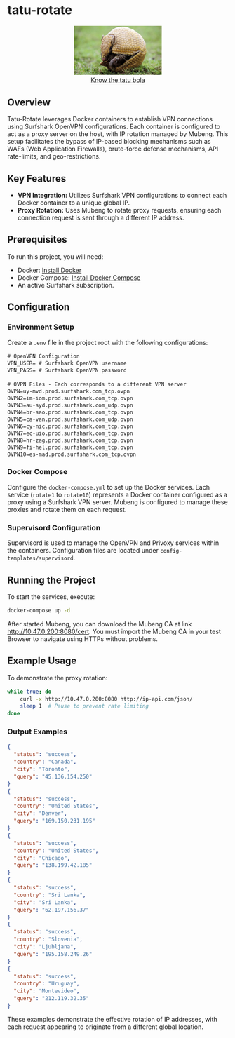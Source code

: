 # tatu-rotate

<div align="center">
    <img src="config-templates/image.png" alt="alt text" width="200"/><br>
    <a href="https://www.gov.br/icmbio/pt-br/assuntos/biodiversidade/pan/pan-tatu-bola">Know the tatu bola</a>
</div>

## Overview

Tatu-Rotate leverages Docker containers to establish VPN connections using Surfshark OpenVPN configurations. Each container is configured to act as a proxy server on the host, with IP rotation managed by Mubeng. This setup facilitates the bypass of IP-based blocking mechanisms such as WAFs (Web Application Firewalls), brute-force defense mechanisms, API rate-limits, and geo-restrictions.

## Key Features

- **VPN Integration:** Utilizes Surfshark VPN configurations to connect each Docker container to a unique global IP.
- **Proxy Rotation:** Uses Mubeng to rotate proxy requests, ensuring each connection request is sent through a different IP address.

## Prerequisites

To run this project, you will need:

- Docker: [Install Docker](https://docs.docker.com/get-docker/)
- Docker Compose: [Install Docker Compose](https://docs.docker.com/compose/install/)
- An active Surfshark subscription.

## Configuration

### Environment Setup

Create a `.env` file in the project root with the following configurations:

```plaintext
# OpenVPN Configuration
VPN_USER= # Surfshark OpenVPN username
VPN_PASS= # Surfshark OpenVPN password

# OVPN Files - Each corresponds to a different VPN server
OVPN=uy-mvd.prod.surfshark.com_tcp.ovpn
OVPN2=im-iom.prod.surfshark.com_tcp.ovpn
OVPN3=au-syd.prod.surfshark.com_udp.ovpn
OVPN4=br-sao.prod.surfshark.com_tcp.ovpn
OVPN5=ca-van.prod.surfshark.com_udp.ovpn
OVPN6=cy-nic.prod.surfshark.com_tcp.ovpn
OVPN7=ec-uio.prod.surfshark.com_tcp.ovpn
OVPN8=hr-zag.prod.surfshark.com_tcp.ovpn
OVPN9=fi-hel.prod.surfshark.com_tcp.ovpn
OVPN10=es-mad.prod.surfshark.com_tcp.ovpn
```

### Docker Compose

Configure the `docker-compose.yml` to set up the Docker services. Each service (`rotate1` to `rotate10`) represents a Docker container configured as a proxy using a Surfshark VPN server. Mubeng is configured to manage these proxies and rotate them on each request.

### Supervisord Configuration

Supervisord is used to manage the OpenVPN and Privoxy services within the containers. Configuration files are located under `config-templates/supervisord`.

## Running the Project

To start the services, execute:

```bash
docker-compose up -d
```

After started Mubeng, you can download the Mubeng CA at link http://10.47.0.200:8080/cert. You must import the Mubeng CA in your test Browser to navigate using HTTPs without problems.

## Example Usage

To demonstrate the proxy rotation:

```bash
while true; do
    curl -x http://10.47.0.200:8080 http://ip-api.com/json/
    sleep 1  # Pause to prevent rate limiting
done
```

### Output Examples

```json
{
  "status": "success",
  "country": "Canada",
  "city": "Toronto",
  "query": "45.136.154.250"
}
{
  "status": "success",
  "country": "United States",
  "city": "Denver",
  "query": "169.150.231.195"
}
{
  "status": "success",
  "country": "United States",
  "city": "Chicago",
  "query": "138.199.42.185"
}
{
  "status": "success",
  "country": "Sri Lanka",
  "city": "Sri Lanka",
  "query": "62.197.156.37"
}
{
  "status": "success",
  "country": "Slovenia",
  "city": "Ljubljana",
  "query": "195.158.249.26"
}
{
  "status": "success",
  "country": "Uruguay",
  "city": "Montevideo",
  "query": "212.119.32.35"
}
```

These examples demonstrate the effective rotation of IP addresses, with each request appearing to originate from a different global location.

